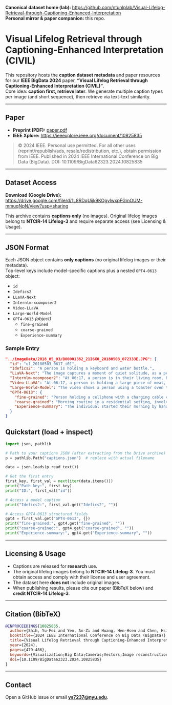 **Canonical dataset home (lab):** https://github.com/ntunlplab/Visual-Lifelog-Retrieval-through-Captioning-Enhanced-Interpretation  
**Personal mirror & paper companion:** this repo.

# Visual Lifelog Retrieval through Captioning-Enhanced Interpretation (CIVIL)

This repository hosts the **caption dataset metadata** and paper resources for our **IEEE BigData 2024** paper, **“Visual Lifelog Retrieval through Captioning-Enhanced Interpretation (CIVIL)”**.  
Core idea: **caption first, retrieve later**. We generate multiple caption types per image (and short sequence), then retrieve via text–text similarity.


---

## Paper

- **Preprint (PDF):** [paper.pdf](paper.pdf)  
- **IEEE Xplore:** https://ieeexplore.ieee.org/document/10825835

> © 2024 IEEE. Personal use permitted. For all other uses (reprint/republish/ads, resale/redistribution, etc.), obtain permission from IEEE. Published in 2024 IEEE International Conference on Big Data (BigData). DOI: 10.1109/BigData62323.2024.10825835

---

## Dataset Access

**Download (Google Drive):** https://drive.google.com/file/d/1L8RDqUijk9KOgylwxpFGmOUM-mmuqNpN/view?usp=sharing

This archive contains **captions only** (no images). Original lifelog images belong to **NTCIR-14 Lifelog-3** and require separate access (see Licensing & Usage).

---

## JSON Format

Each JSON object contains **only captions** (no original lifelog images or their metadata).  
Top-level keys include model-specific captions plus a nested `GPT4-0613` object:

- `id`  
- `Idefics2`  
- `LLaVA-Next`  
- `Internlm-xcomposer2`  
- `Video-LLaVA`  
- `Large-World-Model`  
- `GPT4-0613` *(object)*  
  - `fine-grained`  
  - `coarse-grained`  
  - `Experience-summary`

### Sample Entry
```json
"../imageData/2018_05_03/B00001382_21I6X0_20180503_072333E.JPG": {
  "id": "u1_20180503_0617_i01",
  "Idefics2": "A person is holding a keyboard and water bottle.",
  "LLaVA-Next": "The image captures a moment of quiet solitude, as a person sits in a room, engrossed in the digital world. The individual, clad in a vibrant red sweater, is holding a smartphone in their hands, their fingers dancing over the screen. The phone is connected to a laptop, suggesting a work or study session in progress.\n\nThe room around them is a testament to their lifestyle, with a desk and a chair visible in the background. A backpack rests on the floor, perhaps holding more tools of their trade. A water bottle stands nearby, a silent reminder of the importance of hydration amidst long hours of screen time.\n\nThe time on the phone reads 06:17, hinting at the early morning hours. The person seems to be in the midst of a productive session, perhaps working on a project or studying for an exam. The image paints a picture of modern life, where technology plays a significant role in our daily routines.",
  "Internlm-xcomposer2": "At 06:17, a person is in their living room, holding a smartphone with a white cord attached to it. They are wearing a red sweater and a watch on their wrist.",
  "Video-LLaVA": "At 06:17, a person is holding a large piece of meat, which is wrapped in plastic. The meat appears to be a type of salmon, and the person is holding it up to the camera. The person is standing in a kitchen, and there are several other items visible in the background, including a sink, a refrigerator, and a microwave. The person seems to be proudly displaying the meat, possibly showcasing its size or quality.",
  "Large-World-Model": "The video shows a person using a toaster oven to make coffee. They place a cup of coffee on a plate and close the toaster oven. Then, they open the door of the oven and place a plate of food in it. The video also shows a hand holding a cup of coffee in a kitchen.",
  "GPT4-0613": {
    "fine-grained": "Person holding a cellphone with a charging cable connected.",
    "coarse-grained": "Morning routine in a residential setting, involving smartphone usage and preparing smoked salmon in the kitchen.",
    "Experience-summary": "The individual started their morning by handling their phone and preparing smoked salmon in a well-lit kitchen."
  }
}
```
## Quickstart (load + inspect)

```python
import json, pathlib

# Path to your captions JSON (after extracting from the Drive archive)
p = pathlib.Path("captions.json")  # replace with actual filename

data = json.loads(p.read_text())

# Get the first entry
first_key, first_val = next(iter(data.items()))
print("Path key:", first_key)
print("ID:", first_val["id"])

# Access a model caption
print("Idefics2:", first_val.get("Idefics2", ""))

# Access GPT4-0613 structured fields
gpt4 = first_val.get("GPT4-0613", {})
print("fine-grained:", gpt4.get("fine-grained", ""))
print("coarse-grained:", gpt4.get("coarse-grained", ""))
print("Experience-summary:", gpt4.get("Experience-summary", ""))
```
---

## Licensing & Usage

- Captions are released for **research** use.  
- The original lifelog images belong to **NTCIR-14 Lifelog-3**. You must obtain access and comply with their license and user agreement.  
- The dataset here **does not** include original images.  
- When publishing results, please cite our paper (BibTeX below) and **credit NTCIR-14 Lifelog-3**.

---

## Citation (BibTeX)

```bibtex
@INPROCEEDINGS{10825835,
  author={Shih, Yu-Fei and Yen, An-Zi and Huang, Hen-Hsen and Chen, Hsin-Hsi},
  booktitle={2024 IEEE International Conference on Big Data (BigData)},
  title={Visual Lifelog Retrieval through Captioning-Enhanced Interpretation},
  year={2024},
  pages={479-486},
  keywords={Visualization;Big Data;Cameras;Vectors;Image reconstruction;Lifelogging;Visual Lifelog Captioning;Visual Lifelog Retrieval},
  doi={10.1109/BigData62323.2024.10825835}
}
```

---

## Contact

Open a GitHub issue or email **ys7237@nyu.edu**.
